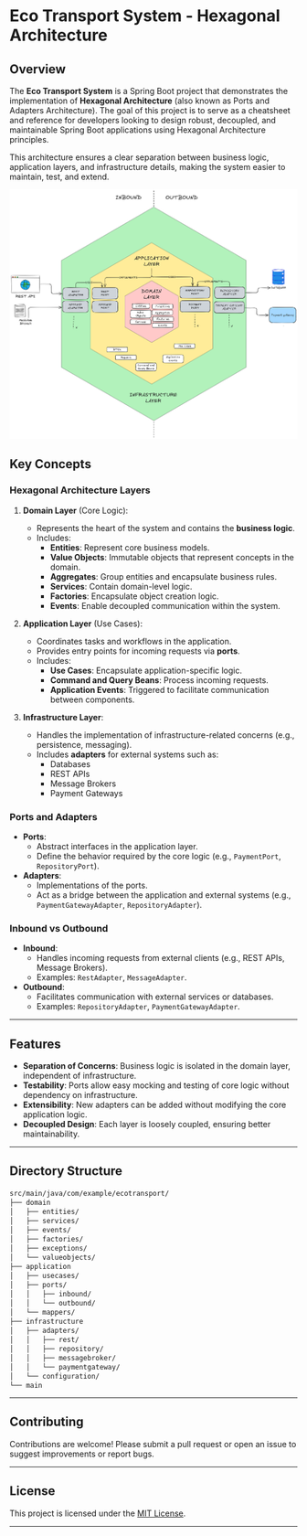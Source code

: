 # Eco Transport System - Hexagonal Architecture

## Overview

The **Eco Transport System** is a Spring Boot project that demonstrates the implementation of **Hexagonal Architecture** (also known as Ports and Adapters Architecture). The goal of this project is to serve as a cheatsheet and reference for developers looking to design robust, decoupled, and maintainable Spring Boot applications using Hexagonal Architecture principles.

This architecture ensures a clear separation between business logic, application layers, and infrastructure details, making the system easier to maintain, test, and extend.

![Architecture Diagram](./ddd.png)

## Key Concepts

### Hexagonal Architecture Layers

1. **Domain Layer** (Core Logic):
    - Represents the heart of the system and contains the **business logic**.
    - Includes:
        - **Entities**: Represent core business models.
        - **Value Objects**: Immutable objects that represent concepts in the domain.
        - **Aggregates**: Group entities and encapsulate business rules.
        - **Services**: Contain domain-level logic.
        - **Factories**: Encapsulate object creation logic.
        - **Events**: Enable decoupled communication within the system.

2. **Application Layer** (Use Cases):
    - Coordinates tasks and workflows in the application.
    - Provides entry points for incoming requests via **ports**.
    - Includes:
        - **Use Cases**: Encapsulate application-specific logic.
        - **Command and Query Beans**: Process incoming requests.
        - **Application Events**: Triggered to facilitate communication between components.

3. **Infrastructure Layer**:
    - Handles the implementation of infrastructure-related concerns (e.g., persistence, messaging).
    - Includes **adapters** for external systems such as:
        - Databases
        - REST APIs
        - Message Brokers
        - Payment Gateways

### Ports and Adapters

- **Ports**:
    - Abstract interfaces in the application layer.
    - Define the behavior required by the core logic (e.g., `PaymentPort`, `RepositoryPort`).
- **Adapters**:
    - Implementations of the ports.
    - Act as a bridge between the application and external systems (e.g., `PaymentGatewayAdapter`, `RepositoryAdapter`).

### Inbound vs Outbound

- **Inbound**:
    - Handles incoming requests from external clients (e.g., REST APIs, Message Brokers).
    - Examples: `RestAdapter`, `MessageAdapter`.
- **Outbound**:
    - Facilitates communication with external services or databases.
    - Examples: `RepositoryAdapter`, `PaymentGatewayAdapter`.

---

## Features

- **Separation of Concerns**: Business logic is isolated in the domain layer, independent of infrastructure.
- **Testability**: Ports allow easy mocking and testing of core logic without dependency on infrastructure.
- **Extensibility**: New adapters can be added without modifying the core application logic.
- **Decoupled Design**: Each layer is loosely coupled, ensuring better maintainability.

---

## Directory Structure

```plaintext
src/main/java/com/example/ecotransport/
├── domain
│   ├── entities/
│   ├── services/
│   ├── events/
│   ├── factories/
│   ├── exceptions/
│   └── valueobjects/
├── application
│   ├── usecases/
│   ├── ports/
│   │   ├── inbound/
│   │   └── outbound/
│   └── mappers/
├── infrastructure
│   ├── adapters/
│   │   ├── rest/
│   │   ├── repository/
│   │   ├── messagebroker/
│   │   └── paymentgateway/
│   └── configuration/
└── main
```

---

## Contributing

Contributions are welcome! Please submit a pull request or open an issue to suggest improvements or report bugs.

---

## License

This project is licensed under the [MIT License](./LICENSE).

---